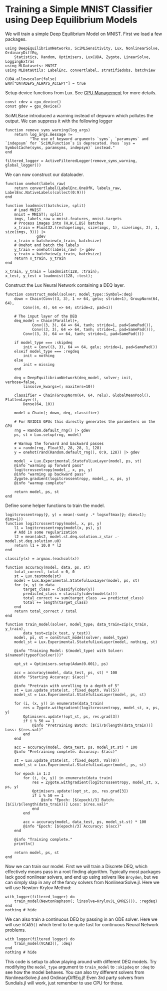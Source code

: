 # Training a Simple MNIST Classifier using Deep Equilibrium Models

We will train a simple Deep Equilibrium Model on MNIST. First we load a few packages.

```@example basic_mnist_deq
using DeepEquilibriumNetworks, SciMLSensitivity, Lux, NonlinearSolve, OrdinaryDiffEq,
    Statistics, Random, Optimisers, LuxCUDA, Zygote, LinearSolve, LoggingExtras
using MLDatasets: MNIST
using MLDataUtils: LabelEnc, convertlabel, stratifiedobs, batchview

CUDA.allowscalar(false)
ENV["DATADEPS_ALWAYS_ACCEPT"] = true
```

Setup device functions from Lux. See
[GPU Management](https://lux.csail.mit.edu/dev/manual/gpu_management) for more details.

```@example basic_mnist_deq
const cdev = cpu_device()
const gdev = gpu_device()
```

SciMLBase introduced a warning instead of depwarn which pollutes the output. We can suppress
it with the following logger

```@example basic_mnist_deq
function remove_syms_warning(log_args)
    return log_args.message !=
           "The use of keyword arguments `syms`, `paramsyms` and `indepsym` for `SciMLFunction`s is deprecated. Pass `sys = SymbolCache(syms, paramsyms, indepsym)` instead."
end

filtered_logger = ActiveFilteredLogger(remove_syms_warning, global_logger())
```

We can now construct our dataloader.

```@example basic_mnist_deq
function onehot(labels_raw)
    return convertlabel(LabelEnc.OneOfK, labels_raw, LabelEnc.NativeLabels(collect(0:9)))
end

function loadmnist(batchsize, split)
    # Load MNIST
    mnist = MNIST(; split)
    imgs, labels_raw = mnist.features, mnist.targets
    # Process images into (H,W,C,BS) batches
    x_train = Float32.(reshape(imgs, size(imgs, 1), size(imgs, 2), 1, size(imgs, 3))) |>
              gdev
    x_train = batchview(x_train, batchsize)
    # Onehot and batch the labels
    y_train = onehot(labels_raw) |> gdev
    y_train = batchview(y_train, batchsize)
    return x_train, y_train
end

x_train, y_train = loadmnist(128, :train);
x_test, y_test = loadmnist(128, :test);
```

Construct the Lux Neural Network containing a DEQ layer.

```@example basic_mnist_deq
function construct_model(solver; model_type::Symbol=:deq)
    down = Chain(Conv((3, 3), 1 => 64, gelu; stride=1), GroupNorm(64, 64),
        Conv((4, 4), 64 => 64; stride=2, pad=1))

    # The input layer of the DEQ
    deq_model = Chain(Parallel(+,
            Conv((3, 3), 64 => 64, tanh; stride=1, pad=SamePad()),
            Conv((3, 3), 64 => 64, tanh; stride=1, pad=SamePad())),
        Conv((3, 3), 64 => 64, tanh; stride=1, pad=SamePad()))

    if model_type === :skipdeq
        init = Conv((3, 3), 64 => 64, gelu; stride=1, pad=SamePad())
    elseif model_type === :regdeq
        init = nothing
    else
        init = missing
    end

    deq = DeepEquilibriumNetwork(deq_model, solver; init, verbose=false,
        linsolve_kwargs=(; maxiters=10))

    classifier = Chain(GroupNorm(64, 64, relu), GlobalMeanPool(), FlattenLayer(),
        Dense(64, 10))

    model = Chain(; down, deq, classifier)

    # For NVIDIA GPUs this directly generates the parameters on the GPU
    rng = Random.default_rng() |> gdev
    ps, st = Lux.setup(rng, model)

    # Warmup the forward and backward passes
    x = randn(rng, Float32, 28, 28, 1, 128)
    y = onehot(rand(Random.default_rng(), 0:9, 128)) |> gdev

    model_ = Lux.Experimental.StatefulLuxLayer(model, ps, st)
    @info "warming up forward pass"
    logitcrossentropy(model_, x, ps, y)
    @info "warming up backward pass"
    Zygote.gradient(logitcrossentropy, model_, x, ps, y)
    @info "warmup complete"

    return model, ps, st
end
```

Define some helper functions to train the model.

```@example basic_mnist_deq
logitcrossentropy(ŷ, y) = mean(-sum(y .* logsoftmax(ŷ; dims=1); dims=1))
function logitcrossentropy(model, x, ps, y)
    l1 = logitcrossentropy(model(x, ps), y)
    # Add in some regularization
    l2 = mean(abs2, model.st.deq.solution.z_star .- model.st.deq.solution.u0)
    return l1 + 10.0 * l2
end

classify(x) = argmax.(eachcol(x))

function accuracy(model, data, ps, st)
    total_correct, total = 0, 0
    st = Lux.testmode(st)
    model = Lux.Experimental.StatefulLuxLayer(model, ps, st)
    for (x, y) in data
        target_class = classify(cdev(y))
        predicted_class = classify(cdev(model(x)))
        total_correct += sum(target_class .== predicted_class)
        total += length(target_class)
    end
    return total_correct / total
end

function train_model(solver, model_type; data_train=zip(x_train, y_train),
        data_test=zip(x_test, y_test))
    model, ps, st = construct_model(solver; model_type)
    model_st = Lux.Experimental.StatefulLuxLayer(model, nothing, st)

    @info "Training Model: $(model_type) with Solver: $(nameof(typeof(solver)))"

    opt_st = Optimisers.setup(Adam(0.001), ps)

    acc = accuracy(model, data_test, ps, st) * 100
    @info "Starting Accuracy: $(acc)"

    @info "Pretrain with unrolling to a depth of 5"
    st = Lux.update_state(st, :fixed_depth, Val(5))
    model_st = Lux.Experimental.StatefulLuxLayer(model, ps, st)

    for (i, (x, y)) in enumerate(data_train)
        res = Zygote.withgradient(logitcrossentropy, model_st, x, ps, y)
        Optimisers.update!(opt_st, ps, res.grad[3])
        if i % 50 == 1
            @info "Pretraining Batch: [$(i)/$(length(data_train))] Loss: $(res.val)"
        end
    end

    acc = accuracy(model, data_test, ps, model_st.st) * 100
    @info "Pretraining complete. Accuracy: $(acc)"

    st = Lux.update_state(st, :fixed_depth, Val(0))
    model_st = Lux.Experimental.StatefulLuxLayer(model, ps, st)

    for epoch in 1:3
        for (i, (x, y)) in enumerate(data_train)
            res = Zygote.withgradient(logitcrossentropy, model_st, x, ps, y)
            Optimisers.update!(opt_st, ps, res.grad[3])
            if i % 50 == 1
                @info "Epoch: [$(epoch)/3] Batch: [$(i)/$(length(data_train))] Loss: $(res.val)"
            end
        end

        acc = accuracy(model, data_test, ps, model_st.st) * 100
        @info "Epoch: [$(epoch)/3] Accuracy: $(acc)"
    end

    @info "Training complete."
    println()

    return model, ps, st
end
```

Now we can train our model. First we will train a Discrete DEQ, which effectively means
pass in a root finding algorithm. Typically most packages lack good nonlinear solvers,
and end up using solvers like `Broyden`, but we can simply slap in any of the fancy solvers
from NonlinearSolve.jl. Here we will use Newton-Krylov Method:

```@example basic_mnist_deq
with_logger(filtered_logger) do
    train_model(NewtonRaphson(; linsolve=KrylovJL_GMRES()), :regdeq)
end
nothing # hide
```

We can also train a continuous DEQ by passing in an ODE solver. Here we will use `VCAB3()`
which tend to be quite fast for continuous Neural Network problems.

```@example basic_mnist_deq
with_logger(filtered_logger) do
    train_model(VCAB3(), :deq)
end
nothing # hide
```

This code is setup to allow playing around with different DEQ models. Try modifying the
`model_type` argument to `train_model` to `:skipdeq` or `:deq` to see how the model
behaves. You can also try different solvers from NonlinearSolve.jl and OrdinaryDiffEq.jl!
Even 3rd party solvers from Sundials.jl will work, just remember to use CPU for those.
